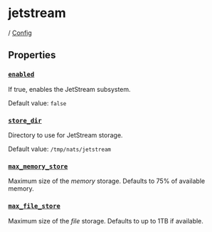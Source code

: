 # jetstream

/ [Config](..) 

## Properties

### [`enabled`](enabled)

If true, enables the JetStream subsystem.

Default value: `false`

### [`store_dir`](store_dir)

Directory to use for JetStream storage.

Default value: `/tmp/nats/jetstream`

### [`max_memory_store`](max_memory_store)

Maximum size of the *memory* storage.
Defaults to 75% of available memory.

### [`max_file_store`](max_file_store)

Maximum size of the *file* storage.
Defaults to up to 1TB if available.

